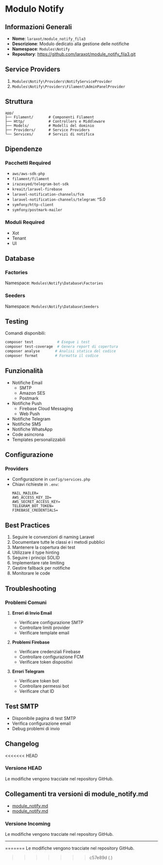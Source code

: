# Modulo Notify

## Informazioni Generali
- **Nome**: `laraxot/module_notify_fila3`
- **Descrizione**: Modulo dedicato alla gestione delle notifiche
- **Namespace**: `Modules\Notify`
- **Repository**: https://github.com/laraxot/module_notify_fila3.git

## Service Providers
1. `Modules\Notify\Providers\NotifyServiceProvider`
2. `Modules\Notify\Providers\Filament\AdminPanelProvider`

## Struttura
```
app/
├── Filament/       # Componenti Filament
├── Http/           # Controllers e Middleware
├── Models/         # Modelli del dominio
├── Providers/      # Service Providers
└── Services/       # Servizi di notifica
```

## Dipendenze
### Pacchetti Required
- `aws/aws-sdk-php`
- `filament/filament`
- `irazasyed/telegram-bot-sdk`
- `kreait/laravel-firebase`
- `laravel-notification-channels/fcm`
- `laravel-notification-channels/telegram`: ^5.0
- `symfony/http-client`
- `symfony/postmark-mailer`

### Moduli Required
- Xot
- Tenant
- UI

## Database
### Factories
Namespace: `Modules\Notify\Database\Factories`

### Seeders
Namespace: `Modules\Notify\Database\Seeders`

## Testing
Comandi disponibili:
```bash
composer test           # Esegue i test
composer test-coverage  # Genera report di copertura
composer analyse       # Analisi statica del codice
composer format        # Formatta il codice
```

## Funzionalità
- Notifiche Email
  - SMTP
  - Amazon SES
  - Postmark
- Notifiche Push
  - Firebase Cloud Messaging
  - Web Push
- Notifiche Telegram
- Notifiche SMS
- Notifiche WhatsApp
- Code asincrona
- Templates personalizzabili

## Configurazione
### Providers
- Configurazione in `config/services.php`
- Chiavi richieste in `.env`:
  ```
  MAIL_MAILER=
  AWS_ACCESS_KEY_ID=
  AWS_SECRET_ACCESS_KEY=
  TELEGRAM_BOT_TOKEN=
  FIREBASE_CREDENTIALS=
  ```

## Best Practices
1. Seguire le convenzioni di naming Laravel
2. Documentare tutte le classi e i metodi pubblici
3. Mantenere la copertura dei test
4. Utilizzare il type hinting
5. Seguire i principi SOLID
6. Implementare rate limiting
7. Gestire fallback per notifiche
8. Monitorare le code

## Troubleshooting
### Problemi Comuni
1. **Errori di Invio Email**
   - Verificare configurazione SMTP
   - Controllare limiti provider
   - Verificare template email

2. **Problemi Firebase**
   - Verificare credenziali Firebase
   - Controllare configurazione FCM
   - Verificare token dispositivi

3. **Errori Telegram**
   - Verificare token bot
   - Controllare permessi bot
   - Verificare chat ID

## Test SMTP
- Disponibile pagina di test SMTP
- Verifica configurazione email
- Debug problemi di invio

## Changelog
<<<<<<< HEAD
### Versione HEAD

Le modifiche vengono tracciate nel repository GitHub. 
## Collegamenti tra versioni di module_notify.md
* [module_notify.md](docs/module_notify.md)
* [module_notify.md](../../../Notify/docs/module_notify.md)


### Versione Incoming

Le modifiche vengono tracciate nel repository GitHub. 

---

=======
Le modifiche vengono tracciate nel repository GitHub. 
>>>>>>> c57e89d (.)
